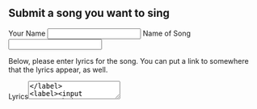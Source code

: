 ## Submit a song you want to sing

<form action="https://formspree.io/goldnate@gmail.com"
      method="POST">      
<label>Your Name <input type="text" name="name"></label>
<label>Name of Song<input type="text" name="song"></label>
<p>Below, please enter lyrics for the song. You can put a link to somewhere that the lyrics appear, as well.</p>
<label>Lyrics<textarea name="lyrics"/></label>
<label><input type="submit" value="Send"></label>
</form> 
